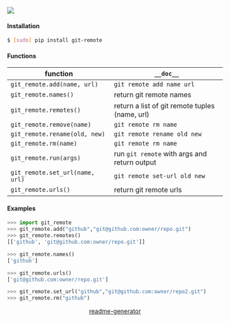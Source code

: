 <!--
https://pypi.org/project/readme-generator/
-->

[![](https://img.shields.io/pypi/pyversions/git-remote.svg?longCache=True)](https://pypi.org/project/git-remote/)

#### Installation
```bash
$ [sudo] pip install git-remote
```

#### Functions
function|`__doc__`
-|-
`git_remote.add(name, url)` |`git remote add name url`
`git_remote.names()` |return git remote names
`git_remote.remotes()` |return a list of git remote tuples (name, url)
`git_remote.remove(name)` |`git remote rm name`
`git_remote.rename(old, new)` |`git remote rename old new`
`git_remote.rm(name)` |`git remote rm name`
`git_remote.run(args)` |run `git remote` with args and return output
`git_remote.set_url(name, url)` |`git remote set-url old new`
`git_remote.urls()` |return git remote urls

#### Examples
```python
>>> import git_remote
>>> git_remote.add("github","git@github.com:owner/repo.git")
>>> git_remote.remotes()
[['github', 'git@github.com:owner/repo.git']]

>>> git_remote.names()
['github']

>>> git_remote.urls()
['git@github.com:owner/repo.git']

>>> git_remote.set_url("github","git@github.com:owner/repo2.git")
>>> git_remote.rm("github")
```

<p align="center">
    <a href="https://pypi.org/project/readme-generator/">readme-generator</a>
</p>